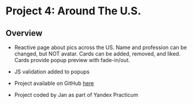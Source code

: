 # Project 4: Around The U.S.

## Overview

* Reactive page about pics across the US.
Name and profession can be changed, but NOT avatar.
Cards can be added, removed, and liked.
Cards provide popup preview with fade-in/out.

* JS validation added to popups

* Project available on GitHub [here](https://gaiomarinaio.github.io/web_project_4/)

* Project coded by Jan as part of Yandex Practicum
